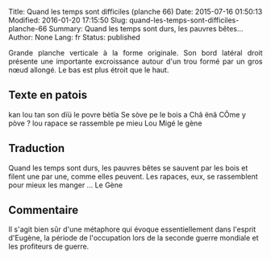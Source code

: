 Title: Quand les temps sont difficiles (planche 66)
Date: 2015-07-16 01:50:13
Modified: 2016-01-20 17:15:50
Slug: quand-les-temps-sont-difficiles-planche-66
Summary: Quand les temps sont durs, les pauvres bêtes...
Author: None
Lang: fr
Status: published

<p style="text-align:justify;">Grande planche verticale à la forme originale. Son bord latéral droit présente une importante excroissance autour d'un trou formé par un gros nœud allongé. Le bas est plus étroit que le haut.</p>

<figure class="image-block" style="float: right;">
  <img alt="" src="{static}/images/planche_66.png">
  <figcaption style="max-width: 378px"></figcaption>
</figure>


## Texte en patois
kan lou tan son dïü le povre bètïa Se sòve pe le bois a Châ ënâ CÔme y pòve ? lou rapace se rassemble pe  mieu Lou Migé             								   le  gène



## Traduction
Quand les temps sont durs, les pauvres bêtes se sauvent par les bois et filent une par une, comme elles peuvent.  Les rapaces, eux, se rassemblent pour mieux les manger ...          Le  Gène

## Commentaire
Il s'agit bien sûr d'une métaphore qui évoque essentiellement dans l'esprit d'Eugène, la période de l'occupation lors de la seconde guerre mondiale et les profiteurs de guerre.

